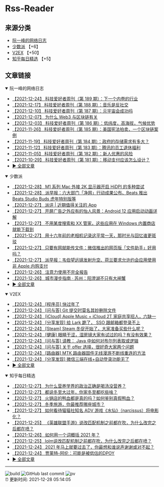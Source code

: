 # Rss-Reader

## 来源分类

* [阮一峰的网络日志](#阮一峰的网络日志)
* [少数派](#少数派) 【+6】
* [V2EX](#V2EX) 【+50】
* [知乎每日精选](#知乎每日精选) 【+5】

## 文章链接

<details open>
    <summary id="阮一峰的网络日志">
     阮一峰的网络日志
    </summary>


* [【2021-12-24】 科技爱好者周刊（第 189 期）：下一个内卷的行业](http://www.ruanyifeng.com/blog/2021/12/weekly-issue-189.html)
* [【2021-12-17】 科技爱好者周刊（第 188 期）：音乐是反社交](http://www.ruanyifeng.com/blog/2021/12/weekly-issue-188.html)
* [【2021-12-10】 科技爱好者周刊（第 187 期）：元宇宙会成功吗](http://www.ruanyifeng.com/blog/2021/12/weekly-issue-187.html)
* [【2021-12-07】 为什么 Web3 与区块链有关](http://www.ruanyifeng.com/blog/2021/12/web3.html)
* [【2021-12-03】 科技爱好者周刊（第 186 期）：低纬度，高海拔，气候优势](http://www.ruanyifeng.com/blog/2021/12/weekly-issue-186.html)
* [【2021-11-26】 科技爱好者周刊（第 185 期）：美国宪法拍卖，一个区块链案例](http://www.ruanyifeng.com/blog/2021/11/weekly-issue-185.html)
* [【2021-11-19】 科技爱好者周刊（第 184 期）：政府的存储需求有多大？](http://www.ruanyifeng.com/blog/2021/11/weekly-issue-184.html)
* [【2021-11-12】 科技爱好者周刊（第 183 期）：腾讯的员工退休福利](http://www.ruanyifeng.com/blog/2021/11/weekly-issue-183.html)
* [【2021-11-05】 科技爱好者周刊（第 182 期）：新人优惠的风险](http://www.ruanyifeng.com/blog/2021/11/weekly-issue-182.html)
* [【2021-10-29】 科技爱好者周刊（第 181 期）：移动支付应该怎么设计？](http://www.ruanyifeng.com/blog/2021/10/weekly-issue-181.html)
* [:arrow_forward: 全部文章](data/阮一峰的网络日志.md)
</details>

<details open>
    <summary id="少数派">
     少数派
    </summary>


* [【2021-12-28】 M1 系列 Mac 外接 2K 显示器开启 HiDPI 的多种尝试](https://sspai.com/post/70627)
* [【2021-12-28】 派早报：六大部门「净网」行动成果公布、Beats 推出 Beats Studio Buds 虎年特别版等](https://sspai.com/post/70642)
* [【2021-12-27】 派评 | 近期值得关注的 App](https://sspai.com/post/70631)
* [【2021-12-27】 开屏广告之外应有的怡人风景：Android 12 应用启动动画详解](https://sspai.com/prime/story/android-12-splash-screen-explained)
* [【2021-12-27】 不用某度搜索和 XX 管家，这些应用在 Windows 内置商店就能下载到](https://sspai.com/post/70622)
* [【2021-12-27】 用十六年前的老相机记录这平常一天，那时光与回忆谁更斑驳](https://sspai.com/post/70505)
* [【2021-12-27】 只要有网就能传文件：微信推出的网页版「文件助手」好用吗？](https://sspai.com/post/70614)
* [【2021-12-27】 派早报：韦伯望远镜发射升空、荷兰要求允许约会应用使用非 Apple 内购支付](https://sspai.com/post/70609)
* [【2021-12-26】 注意力使用不完全报告](https://sspai.com/post/70482)
* [【2021-12-26】 城市漫步指南 · 苏州：阳澄湖不只有大闸蟹](https://sspai.com/post/70221)
* [:arrow_forward: 全部文章](data/少数派.md)
</details>

<details open>
    <summary id="V2EX">
     V2EX
    </summary>


* [【2021-12-24】 [程序员] 快过年了](https://www.v2ex.com/t/824201)
* [【2021-12-24】 [问与答] Git 提交时莫名其妙删除文件](https://www.v2ex.com/t/824200)
* [【2021-12-24】 [iCloud] Apple Music + iCloud 2T 家庭共享招人，六缺一](https://www.v2ex.com/t/824199)
* [【2021-12-24】 [分享发现] 给 Lark 跪了， SSO 跟邮箱都登录不上](https://www.v2ex.com/t/824198)
* [【2021-12-24】 [Steam] Steam 冬促开始了，大家准备买些什么呢？](https://www.v2ex.com/t/824197)
* [【2021-12-24】 [健康] 眼睛干涩，湿房镜大家有试过的吗？有没有效果？](https://www.v2ex.com/t/824196)
* [【2021-12-24】 [问与答] 请教： Java 中如何对布尔列表取或逻辑](https://www.v2ex.com/t/824194)
* [【2021-12-24】 [问与答] 关于 offer 选择，很好奇大家两个问题](https://www.v2ex.com/t/824192)
* [【2021-12-24】 [路由器] MTK 路由器固件无线漫游不断线重连的方法](https://www.v2ex.com/t/824191)
* [【2021-12-24】 [分享发现] 微信三端在线+自动登录功能无了](https://www.v2ex.com/t/824190)
* [:arrow_forward: 全部文章](data/V2EX.md)
</details>

<details open>
    <summary id="知乎每日精选">
     知乎每日精选
    </summary>


* [【2021-12-27】 为什么营养学界的政治正确是喝汤没营养？](http://www.zhihu.com/question/498501295/answer/2282512234?utm_campaign=rss&utm_medium=rss&utm_source=rss&utm_content=title)
* [【2021-12-27】 都说冬至大过年，你家冬至都吃些啥？](http://www.zhihu.com/question/507255083/answer/2280064620?utm_campaign=rss&utm_medium=rss&utm_source=rss&utm_content=title)
* [【2021-12-27】 火锅店的鸭血都是真的吗？如何鉴别真假鸭血？](http://www.zhihu.com/question/68135168/answer/2278353496?utm_campaign=rss&utm_medium=rss&utm_source=rss&utm_content=title)
* [【2021-12-27】 冬季旅游，你最推荐哪座城市？](http://www.zhihu.com/question/508061960/answer/2287609128?utm_campaign=rss&utm_medium=rss&utm_source=rss&utm_content=title)
* [【2021-12-27】 如何看待猫猫社知名 ADV 游戏《水仙》（narcissus）将电影化？](http://www.zhihu.com/question/508141572/answer/2287605125?utm_campaign=rss&utm_medium=rss&utm_source=rss&utm_content=title)
* [【2021-12-25】 《英雄联盟手游》说改匹配机制之前都在吹，为什么改完之后都在喷？](http://www.zhihu.com/question/499338974/answer/2270772294?utm_campaign=rss&utm_medium=rss&utm_source=rss&utm_content=title)
* [【2021-12-26】 如何用一个词概括 2021 年？](http://www.zhihu.com/question/508117339/answer/2286404162?utm_campaign=rss&utm_medium=rss&utm_source=rss&utm_content=title)
* [【2021-12-25】 lolm说改匹配机制之前都在吹，为什么改完之后都在喷？](http://www.zhihu.com/question/499338974/answer/2270772294?utm_campaign=rss&utm_medium=rss&utm_source=rss&utm_content=title)
* [【2021-12-24】 2021 年马上就要过去了，你最想和谁说声谢谢或对不起？](http://www.zhihu.com/question/504281925/answer/2284592881?utm_campaign=rss&utm_medium=rss&utm_source=rss&utm_content=title)
* [【2021-12-24】 贾莱特-阿伦：可能是被低估的DPOY](http://zhuanlan.zhihu.com/p/449404999?utm_campaign=rss&utm_medium=rss&utm_source=rss&utm_content=title)
* [:arrow_forward: 全部文章](data/知乎每日精选.md)
</details>


---

![build](https://github.com/LikaiLee/rss-reader/workflows/rss%20reader/badge.svg)
![GitHub last commit](https://img.shields.io/github/last-commit/likailee/rss-reader)
![pv](https://pageview.vercel.app/?github_user=likailee) <br>
:alarm_clock: 更新时间: 2021-12-28 05:14:05